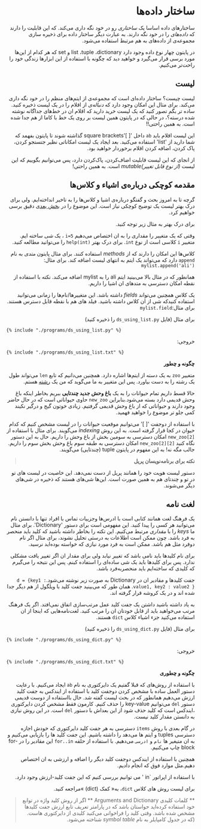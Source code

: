 <div dir=rtl>

# ساختار داده‌ها

ساختارهای داده اساسا یک *ساختاری* رو در خود نگه داری می‌کند. که این قابلیت را دارند که *داده‌های* را در خود نگه دارند. به عبارت دیگر ساختار داده برای ذخیره سازی مجموعه‌ی از داده‌های به هم مرتبط استفاده می‌‌شود.

در پایتون چهار نوع داده وجود دارد list ،tuple ،dictionary و  set که هر کدام از این‌ها مورد برسی قرار می‌گیرد و خواهید دید که چگونه با استفاده از این ابزارها زندگی خود را راحت‌تر می‌کنیم. 

## لیست 

لیست چیست؟ ساختار داده‌ای است که مجموعه‌ی از ایتم‌های منظم را در خود نگه داری می‌کند. برای مثال این امکان وجود دارد که *دنباله‌ی* از اقلام را در یک لیست ذخیره کنید.
ساده تر بگم تصور کنید که یک لیست خرید دارید که اقلام ان در خط‌های جداگانه نوشته شده درسته؟، در حالی که در پایتون همین لیست بر روی یک خط با کاما از هم جدا شده است. به همین راحتی!!

این لیست اقلام باید `ab` داخل  '[ ]'square brackets گذاشته شوند تا پایتون بفهمد که شما دارید از 'list' استفاده می‌کنید.
بعد ایجاد یک لیست امکاناتی نظیر جتستجو کردن، پاک کردن، اضافه کردن اقلام برخوردار خواهید بود.

از انجای که این لیست قابلیت اضاف‌کردن، پاک‌کردن دارد، پس می‌توانیم بگوییم که این لیست *(از نوع قابل تغییر)mutable* است. به همین راحتی!

## مقدمه‌ کوچکی درباره‌ی اشیاء و کلاس‌ها

گرچه تا به امروز بحث و گفتگو درباره‌ی اشیا و کلاس‌ها را به تاخیر انداخته‌ایم. ولی برای درک بهتر لیست یک توضیح کوچکی نیاز است. این موضوع را در  [بخش بعدی](./oop.md#oop) دقیق برسی خواهیم کرد.

برای درک بهتر به مثال زیر توجه کنید.

وقتی که یک متغییر را مقداری را به ان اختصاص می‌دهیم `i=5` ، یک *شی* ساخته ایم. متغییر `i` کلاسی است از نوع `int`.
برای درک بهتر  `help(int)` را می‌توانید مطالعه کنید.

کلاس‌ها این امکان را دارند که از *methods* استفاده کنند. برای مثال پایتون *متدی* به نام `append` دارد که می‌تواند یک ایتم به انتهای لیست اضافه کند.
برای مثال:  `mylist.append('ali')`

همانطور که در مثال بالا می‌بینید ایتم ali را به mylist اضافه می‌کند. نکته با استفاده از نقطه امکان دسترسی به متد‌های ان اشیا را داریم.

یک کلاس همچنین می‌تواند *fields* داشته باشد. این متغییرها/نام‌ها را زمانی می‌توانید استفاده کنیدکه شی از ان کلاس داشته باشید. فیلد های هم با نقطه قابل دسترس هستند. برای مثال:`mylist.field`




برای مثال (فایل `ds_using_list.py` را ذخیره کنید)

<div dir=ltr>


<pre><code>{% include "./programs/ds_using_list.py" %}</code></pre>

<div dir=rtl>


خروجی:

<div dir=ltr>

<pre><code>{% include "./programs/ds_using_list.txt" %}</code></pre>

<div dir=rtl>




**چگونه و چطور**

متغییر  `zoo` به یک دسته از ایتم‌ها اشاره دارد. همچنین می‌دانیم که تابع `len` می‌تواند طول یک رشته را به دست بیاورد. پس این متغییر به ما می‌گوید که من یک  [رشته](#sequence) هستم.

حالا قسط داریم تمام حیوانات را به یک **باغ وحش جدید چندتایی** ببریم بخاطر اینکه باغ وحش قدیمی دارد بسته می‌شود.بنابراین `new_zoo` حاوی حیواناتی است که در حال حاضر وجود دارند و حیواناتی که از باغ وحش قدیمی گرفتیم. زیادی خوتون گیج و درگیر نکیند کمی جلو تر موضوع را خواهید فهمید.
 
با استفاده از دوجفت  '[ ]' می‌توانیم موقعیت حیوانات را در لیست مشخص کنیم که کدام حیوان در کجا قرار گرفته است. به این روش  _indexing_  می‌گویند.
برای مثال با استفاده از  `[new_zoo[2` امکان دسترسی به سومین بخش از باغ وحش را داریم.
حال به این دستور نگاه کنید  `[new_zoo[2][2` امکان دسترسی به طبقه سوم باغ وحش بخش سوم را داریم. جالب مگه نه!
به این مفهوم در پایتون  tuple (چندتایی) می‌گویند.



<!-- -->

>**نکته برای برنامه‌نویسان پریل**
>
>

دستور لیست هویت خود را همانند پریل از دست نمی‌دهد. این خاصیت در لیست های تو در تو و چندتای هم به همین صورت است. این‌ها شی‌های هستند که ذخیره در شی‌های دیگر می‌شوند.

## لغت نامه 

یک فرهنگ لغت همانند کتابی است با ادرس‌ها وجزییات تماس با افراد تنها با دانستن نام می‌توانید هر کسی را پیدا کنید. این مفهومی است برای دستور 'Dictionary'.
برای مثال ما *keys* را با  *مقداری* مرتبط می‌کنیم.
این تکته را بخاطر داشته باشید که کلید باید منحصر به فرد باشد. چون ممکن است اطلاعات به درستی تحلیل نشوند، برای مثال اگر نام دوفرد مثل هم باشد. ممکن است به فرد مورد نیازی که خواسته بوده‌اید نرسید.

برای نام کلیدها باید نامی باشد که تغییر نیابد ولی برای مقدار ان اگر تغییر یافت مشکلی ندارد. پس برای کلیدها باید یک شی ساده‌ای را استفاده کینم. پس این نتیجه را می‌گیرم که کلیدی که ساخته‌ایم باید منحصربه‌فرد باشد.

جفت کلیدها و مقادیر ان در Dictionary به صورت زیر نوشته می‌شود.`d = {key1 : value1, key2 : value2 }`. همان طور که می‌بینید جفت کلید با ویلگول از هم دیگر جدا شده اند و در یک کروشه قرار گرفته اند.

به یاد داشته باشید داشتن یک جفت کلید عمل مرتب‌سازی اتفاق نمی‌افتد.
اگر یک فرهنگ مرتب می‌خواهید باید از قابل خودتان ان را مرتب کنید.
لغت‌نامه‌هایی که اینجا از ان استفاده می‌کنید جزء اشیاء کلاس `dict` هستند.


برای مثال (فایل  `ds_using_dict.py` را ذخیره کنید)

<div dir=ltr>


<pre><code class="lang-python">{% include "./programs/ds_using_dict.py" %}</code></pre>
<div dir=rtl>


خروجی:
<div dir=ltr>


<pre><code>{% include "./programs/ds_using_dict.txt" %}</code></pre>

 <div dir=rtl>



**چگونه و چطوری**

با استفاده از روش‌های که قبلا گفتیم یک دایرکتوری به نام  `ab` ایجاد می‌کنیم. با رعایت دستور العمل ساده با مشخص کردن دوجفت کلید با استفاده از ایندکس به جفت کلید ارزش می‌دهیم همانطور که در بحث لیست گفته شد.
حال بااستفاده از دوست قدیمی دستور `del` می‌توانیم  key-value را حذف کنیم. کارمون فقط مشخص کردن دایرکتوری  ،ایندکس است که کلید حذف شود از این بعداش با دستور  `del` است. در این روش نیازی به دانستن مقدار کلید نیست.


در گام بعدی با روش   `items` دسترسی به هر جفت کلید دایرکتوری که خودش اجازه دسترسی  tuples و  ایتم ها می‌دهد را  داشته باشیم. این جفت کلید ها را بازیابی می‌کنیم و به ان متیغیر ها  `نام` و  `ادرسی` می‌دهیم.
با استفاده از حلقه  `for..in` این مقادیر را در  for-block چاپ می‌کنیم.


همچنین با استفاده از ایندکس دوجفت کلید دیگر   را اضافه و ارزشی به ان اختصاص دهیم.مثل  موارد فوق که انجام دادیم. 

با استفاده  از اپراتور `in ' می توانیم  بررسی کنیم  که این جفت کلید-ارزش وجود دارد.


برای لیست روش های کلاس `dict`، به« کمک (dict) »مراجعه کنید.

> ** کلمات کلیدی Arguments and Dictionary **
> اگر از روش کلید واژه در توابع خود استفاده کرده‌اید حواستان باشد که در پارامتر تعریف تابع ارزش جفت کلیدها مشخص شده باشد. وقتی کلید را فراخوانی می‌کنید کلیدی از دایرکتوری هاست.(که در جدول کامپایلر به نام  _symbol table_ شناخته می‌شود.



